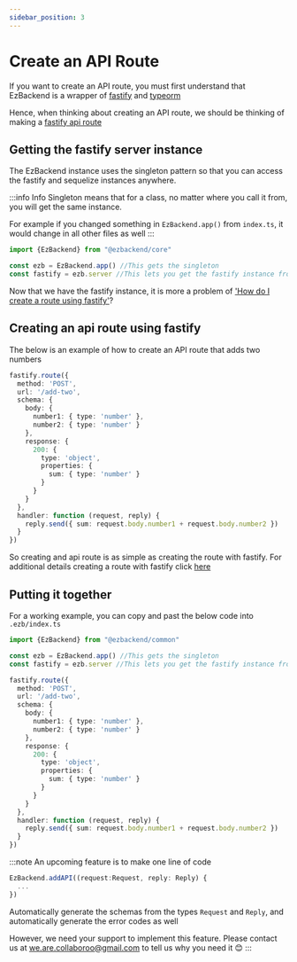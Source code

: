 ```yaml
---
sidebar_position: 3
---
```


# Create an API Route





If you want to create an API route, you must first understand that EzBackend is a wrapper of [fastify](https://www.fastify.io/) and [typeorm](https://typeorm.io/)

Hence, when thinking about creating an API route, we should be thinking of making a [fastify api route](https://www.fastify.io/docs/latest/Routes/)

## Getting the fastify server instance

The EzBackend instance uses the singleton pattern so that you can access the fastify and sequelize instances anywhere.

:::info Info
Singleton means that for a class, no matter where you call it from, you will get the same instance.

For example if you changed something in `EzBackend.app()` from `index.ts`, it would change in all other files as well
:::

```ts title=".ezb/index.ts"
import {EzBackend} from "@ezbackend/core"

const ezb = EzBackend.app() //This gets the singleton
const fastify = ezb.server //This lets you get the fastify instance from anywhere

```

Now that we have the fastify instance, it is more a problem of ['How do I create a route using fastify'](https://www.fastify.io/docs/latest/Routes/)?

## Creating an api route using fastify

The below is an example of how to create an API route that adds two numbers

```ts title=".ezb/index.ts"
fastify.route({
  method: 'POST',
  url: '/add-two',
  schema: {
    body: {
      number1: { type: 'number' },
      number2: { type: 'number' }
    },
    response: {
      200: {
        type: 'object',
        properties: {
          sum: { type: 'number' }
        }
      }
    }
  },
  handler: function (request, reply) {
    reply.send({ sum: request.body.number1 + request.body.number2 })
  }
})

```

So creating and api route is as simple as creating the route with fastify. For additional details creating a route with fastify click [here](https://www.fastify.io/docs/latest/Routes/)


## Putting it together

For a working example, you can copy and past the below code into `.ezb/index.ts`

```ts ./ezb/index.ts
import {EzBackend} from "@ezbackend/common"

const ezb = EzBackend.app() //This gets the singleton
const fastify = ezb.server //This lets you get the fastify instance from anywhere

fastify.route({
  method: 'POST',
  url: '/add-two',
  schema: {
    body: {
      number1: { type: 'number' },
      number2: { type: 'number' }
    },
    response: {
      200: {
        type: 'object',
        properties: {
          sum: { type: 'number' }
        }
      }
    }
  },
  handler: function (request, reply) {
    reply.send({ sum: request.body.number1 + request.body.number2 })
  }
})
```

:::note
An upcoming feature is to make one line of code

```ts
EzBackend.addAPI((request:Request, reply: Reply) {
  ...
})
```

Automatically generate the schemas from the types `Request` and `Reply`, and automatically generate the error codes as well

However, we need your support to implement this feature. Please contact us at we.are.collaboroo@gmail.com to tell us why you need it 😊
:::
